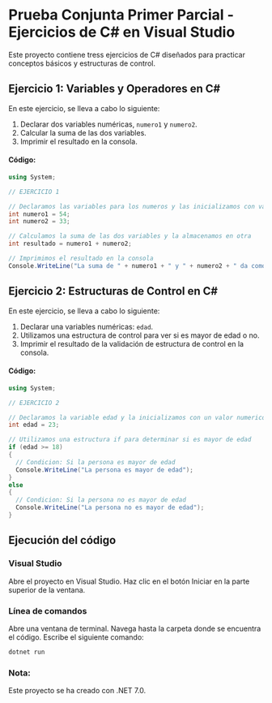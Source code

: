 # Prueba Conjunta Primer Parcial - Ejercicios de C# en Visual Studio

Este proyecto contiene tress ejercicios de C# diseñados para practicar conceptos básicos y estructuras de control.

## Ejercicio 1: Variables y Operadores en C#

En este ejercicio, se lleva a cabo lo siguiente:

1. Declarar dos variables numéricas, `numero1` y `numero2`.
2. Calcular la suma de las dos variables.
3. Imprimir el resultado en la consola.

#### Código:

```csharp
using System;

// EJERCICIO 1

// Declaramos las variables para los numeros y las inicializamos con valores numericos
int numero1 = 54;
int numero2 = 33;

// Calculamos la suma de las dos variables y la almacenamos en otra 
int resultado = numero1 + numero2;

// Imprimimos el resultado en la consola
Console.WriteLine("La suma de " + numero1 + " y " + numero2 + " da como resultado = " + resultado);
```

## Ejercicio 2: Estructuras de Control en C#

En este ejercicio, se lleva a cabo lo siguiente:

1. Declarar una variables numéricas: `edad`.
2. Utilizamos una estructura de control para ver si es mayor de edad o no.
3. Imprimir el resultado de la validación de estructura de control en la consola.

#### Código:

```csharp
using System;

// EJERCICIO 2

// Declaramos la variable edad y la inicializamos con un valor numerico
int edad = 23;

// Utilizamos una estructura if para determinar si es mayor de edad
if (edad >= 18)
{
  // Condicion: Si la persona es mayor de edad
  Console.WriteLine("La persona es mayor de edad");
}
else
{
  // Condicion: Si la persona no es mayor de edad
  Console.WriteLine("La persona no es mayor de edad");
}
```

## Ejecución del código
### Visual Studio
Abre el proyecto en Visual Studio.
Haz clic en el botón Iniciar en la parte superior de la ventana.

### Línea de comandos
Abre una ventana de terminal.
Navega hasta la carpeta donde se encuentra el código.
Escribe el siguiente comando:

```bash
dotnet run
```
### Nota: 
Este proyecto se ha creado con .NET 7.0.
